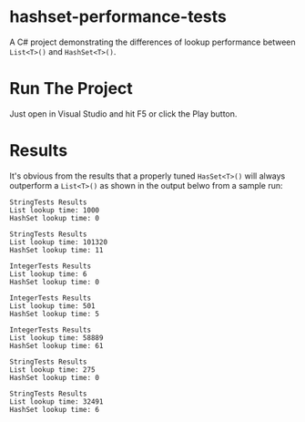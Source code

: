 # hashset-performance-tests
A C# project demonstrating the differences of lookup performance between `List<T>()` and `HashSet<T>()`.

# Run The Project
Just open in Visual Studio and hit F5 or click the Play button.

# Results
It's obvious from the results that a properly tuned `HasSet<T>()` will always outperform a `List<T>()` 
as shown in the output belwo from a sample run:

```
StringTests Results
List lookup time: 1000
HashSet lookup time: 0

StringTests Results
List lookup time: 101320
HashSet lookup time: 11

IntegerTests Results
List lookup time: 6
HashSet lookup time: 0

IntegerTests Results
List lookup time: 501
HashSet lookup time: 5

IntegerTests Results
List lookup time: 58889
HashSet lookup time: 61

StringTests Results
List lookup time: 275
HashSet lookup time: 0

StringTests Results
List lookup time: 32491
HashSet lookup time: 6
```